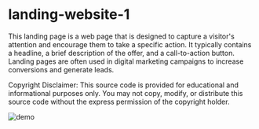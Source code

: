 # landing-website-1

This landing page is a web page that is designed to capture a visitor's attention and encourage them to take a specific action. It typically contains a headline, a brief description of the offer, and a call-to-action button. Landing pages are often used in digital marketing campaigns to increase conversions and generate leads.

Copyright Disclaimer: This source code is provided for educational and informational purposes only. You may not copy, modify, or distribute this source code without the express permission of the copyright holder.


<img src="https://raw.githubusercontent.com/rakiburrahamanCS/landing-website-1/master/images/logo.png" alt="demo">
